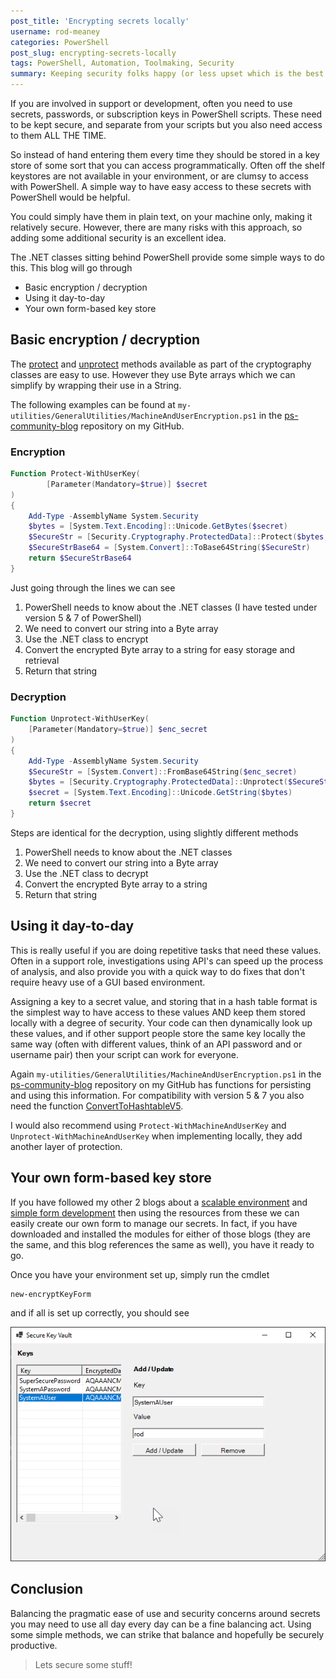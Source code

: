 ```yaml
---
post_title: 'Encrypting secrets locally'
username: rod-meaney
categories: PowerShell
post_slug: encrypting-secrets-locally
tags: PowerShell, Automation, Toolmaking, Security
summary: Keeping security folks happy (or less upset which is the best we can hope for)
---
```


If you are involved in support or development, often you need to use secrets, passwords, or 
subscription keys in PowerShell scripts. These need to be kept secure, and separate from your 
scripts but you also need access to them ALL THE TIME. 

So instead of hand entering them every time they should be stored in a key store of some sort that 
you can access programmatically. Often off the shelf keystores are not available in your 
environment, or are clumsy to access with PowerShell.  A simple way to have easy access to these 
secrets with PowerShell would be helpful.

You could simply have them in plain text, on your machine only, making it relatively secure. 
However, there are many risks with this approach, so adding some additional security is an 
excellent idea.

The .NET classes sitting behind PowerShell provide some simple ways to do this.  This blog will go
through

- Basic encryption / decryption
- Using it day-to-day
- Your own form-based key store

## Basic encryption / decryption
The [protect][02] and [unprotect][03] methods available as part of the cryptography classes are 
easy to use. However they use Byte arrays which we can simplify by wrapping their use in a String.

The following examples can be found at `my-utilities/GeneralUtilities/MachineAndUserEncryption.ps1`
in the [ps-community-blog][01] repository on my GitHub.

### Encryption
```powershell
Function Protect-WithUserKey(
        [Parameter(Mandatory=$true)] $secret
) 
{
    Add-Type -AssemblyName System.Security
    $bytes = [System.Text.Encoding]::Unicode.GetBytes($secret)
    $SecureStr = [Security.Cryptography.ProtectedData]::Protect($bytes, $null, [Security.Cryptography.DataProtectionScope]::CurrentUser)
    $SecureStrBase64 = [System.Convert]::ToBase64String($SecureStr)
    return $SecureStrBase64
}
```

Just going through the lines we can see

1. PowerShell needs to know about the .NET classes (I have tested under version 5 & 7 of PowerShell)
2. We need to convert our string into a Byte array
3. Use the .NET class to encrypt
4. Convert the encrypted Byte array to a string for easy storage and retrieval
5. Return that string  

### Decryption
```powershell
Function Unprotect-WithUserKey(
    [Parameter(Mandatory=$true)] $enc_secret
) 
{
    Add-Type -AssemblyName System.Security
    $SecureStr = [System.Convert]::FromBase64String($enc_secret)
    $bytes = [Security.Cryptography.ProtectedData]::Unprotect($SecureStr, $null, [Security.Cryptography.DataProtectionScope]::CurrentUser)
    $secret = [System.Text.Encoding]::Unicode.GetString($bytes)
    return $secret
}
```

Steps are identical for the decryption, using slightly different methods

1. PowerShell needs to know about the .NET classes
2. We need to convert our string into a Byte array
3. Use the .NET class to decrypt
4. Convert the encrypted Byte array to a string
5. Return that string  

## Using it day-to-day
This is really useful if you are doing repetitive tasks that need these values. Often in a support
role, investigations using API's can speed up the process of analysis, and also provide you with a
quick way to do fixes that don't require heavy use of a GUI based environment.

Assigning a key to a secret value, and storing that in a hash table format is the simplest way to 
have access to these values AND keep them stored locally with a degree of security.  Your code can
then dynamically look up these values, and if other support people store the same key locally the
same way (often with different values, think of an API password and or username pair) then your 
script can work for everyone.

Again `my-utilities/GeneralUtilities/MachineAndUserEncryption.ps1` in the [ps-community-blog][01] 
repository on my GitHub has functions for persisting and using this information. For compatibility
with version 5 & 7 you also need the function [ConvertToHashtableV5][04].  

I would also recommend using `Protect-WithMachineAndUserKey` and `Unprotect-WithMachineAndUserKey` 
when implementing locally, they add another layer of protection.

## Your own form-based key store
If you have followed my other 2 blogs about a [scalable environment][05] and 
[simple form development][06] then using the resources from these we can easily create our own form
to manage our secrets. In fact, if you have downloaded and installed the modules for either of 
those blogs (they are the same, and this blog references the same as well), you have it ready to go. 

Once you have your environment set up, simply run the cmdlet
```powershell
new-encryptKeyForm
```

and if all is set up correctly, you should see

![key-value-secret-store][07]


## Conclusion
Balancing the pragmatic ease of use and security concerns around secrets you may need to use all day 
every day can be a fine balancing act. Using some simple methods, we can strike that balance and 
hopefully be securely productive.

> Lets secure some stuff!

<!-- link references -->
[01]: https://github.com/rod-meaney/ps-community-blog
[02]: https://learn.microsoft.com/en-us/dotnet/api/system.security.cryptography.protecteddata.protect
[03]: https://learn.microsoft.com/en-us/dotnet/api/system.security.cryptography.protecteddata.unprotect
[04]: https://github.com/rod-meaney/ps-community-blog/blob/main/my-utilities/GeneralUtilities/ConvertToHashtableV5.ps1
[05]: https://devblogs.microsoft.com/powershell-community/creating-a-scalable-customised-running-environment/
[06]: https://devblogs.microsoft.com/powershell-community/simple-form-development-using-powershell/
[07]: ./Media/encrypting-secrets-locally/KeyValueStore.png